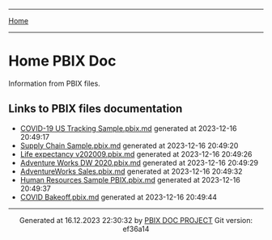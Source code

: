 ----

[Home](../index.md) 

----

# Home PBIX Doc

Information from PBIX files.

## Links to PBIX files documentation

* [COVID-19 US Tracking Sample.pbix.md](./COVID-19%20US%20Tracking%20Sample.pbix.md) generated at 2023-12-16 20:49:17 
* [Supply Chain Sample.pbix.md](./Supply%20Chain%20Sample.pbix.md) generated at 2023-12-16 20:49:20 
* [Life expectancy v202009.pbix.md](./Life%20expectancy%20v202009.pbix.md) generated at 2023-12-16 20:49:26 
* [Adventure Works DW 2020.pbix.md](./Adventure%20Works%20DW%202020.pbix.md) generated at 2023-12-16 20:49:29 
* [AdventureWorks Sales.pbix.md](./AdventureWorks%20Sales.pbix.md) generated at 2023-12-16 20:49:32 
* [Human Resources Sample PBIX.pbix.md](./Human%20Resources%20Sample%20PBIX.pbix.md) generated at 2023-12-16 20:49:37 
* [COVID Bakeoff.pbix.md](./COVID%20Bakeoff.pbix.md) generated at 2023-12-16 20:49:44 

----
<p align="center">
Generated at 16.12.2023 22:30:32 by <a href='https://github.com/dop12/pbix_doc'>PBIX DOC PROJECT</a> Git version: ef36a14
</p>